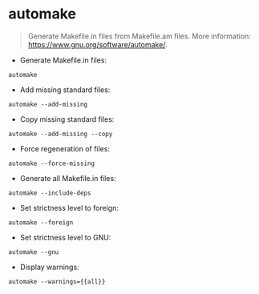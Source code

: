 # automake

> Generate Makefile.in files from Makefile.am files.
> More information: <https://www.gnu.org/software/automake/>.

- Generate Makefile.in files:

`automake`

- Add missing standard files:

`automake --add-missing`

- Copy missing standard files:

`automake --add-missing --copy`

- Force regeneration of files:

`automake --force-missing`

- Generate all Makefile.in files:

`automake --include-deps`

- Set strictness level to foreign:

`automake --foreign`

- Set strictness level to GNU:

`automake --gnu`

- Display warnings:

`automake --warnings={{all}}`